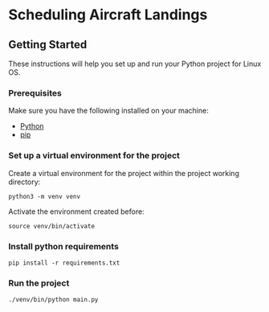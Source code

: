 # Scheduling Aircraft Landings


## Getting Started

These instructions will help you set up and run your Python project for Linux OS.

### Prerequisites

Make sure you have the following installed on your machine:

- [Python](https://www.python.org/)
- [pip](https://pip.pypa.io/en/stable/installation/)

### Set up a virtual environment for the project
Create a virtual environment for the project within the project working directory:

```
python3 -m venv venv
```

Activate the environment created before:

```
source venv/bin/activate
```

### Install python requirements

```
pip install -r requirements.txt
```

### Run the project

```
./venv/bin/python main.py
```